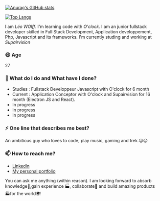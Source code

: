 [![Anurag's GitHub stats](https://github-readme-stats.vercel.app/api?username=Wolff51)](https://github.com/anuraghazra/github-readme-stats)

[![Top Langs](https://github-readme-stats.vercel.app/api/top-langs/?username=Wolff51)](https://github.com/anuraghazra/github-readme-stats)


I am _Léo WOlff_. I'm learning code with _O'clock_. I am an junior fullstack developer skilled in Full Stack Development, Application developpement, Php, Javascript and its frameworks. I'm currently studing and working at _Supairvision_

### 😄 Age
27

### 🌱 What do I do and What have I done? 

- Studies : Fullstack Developpeur Javascript with O'clock for 6 month
- Current : Application Conceptor with O'clock and Supairvision for 16 month (Electron JS and React).
- In progress
- In progress
- In progress



### ⚡ One line that describes me best? 
An ambitious guy who loves to code, play music, gaming and trek.😉😉

### 📫 How to reach me?
- [LinkedIn](https://www.linkedin.com/in/Wolff51/) 
- [My personal portfolio](Incomming) 


You can ask me anything (within reason). I am looking forward to absorb knowledge🧠,gain experience 🏭, collaborate🤝 and build amazing products 🏭for the world🌍!


